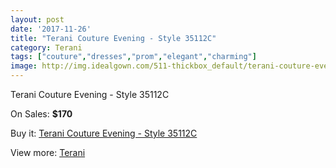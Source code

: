 ```yaml
---
layout: post
date: '2017-11-26'
title: "Terani Couture Evening - Style 35112C"
category: Terani
tags: ["couture","dresses","prom","elegant","charming"]
image: http://img.idealgown.com/511-thickbox_default/terani-couture-evening-style-35112c.jpg
---
```

Terani Couture Evening - Style 35112C

On Sales: **$170**
<a href="https://www.idealgown.com/en/terani/190-terani-couture-evening-style-35112c.html"><amp-img layout="responsive" width="600" height="600" src="//img.idealgown.com/511-thickbox_default/terani-couture-evening-style-35112c.jpg" alt="Terani Couture Evening - Style 35112C 0" /></a>
<a href="https://www.idealgown.com/en/terani/190-terani-couture-evening-style-35112c.html"><amp-img layout="responsive" width="600" height="600" src="//img.idealgown.com/512-thickbox_default/terani-couture-evening-style-35112c.jpg" alt="Terani Couture Evening - Style 35112C 1" /></a>

Buy it: [Terani Couture Evening - Style 35112C](https://www.idealgown.com/en/terani/190-terani-couture-evening-style-35112c.html "Terani Couture Evening - Style 35112C")

View more: [Terani](https://www.idealgown.com/en/4-terani "Terani")